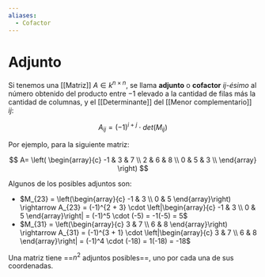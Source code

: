 ```yaml
---
aliases:
  - Cofactor
---
```


# Adjunto

Si tenemos una [[Matriz]] $A \in k^{n \times n}$, se llama **adjunto** o **cofactor** *$ij$-ésimo* al número obtenido del producto entre $-1$ elevado a la cantidad de filas más la cantidad de columnas, y el [[Determinante]] del [[Menor complementario]] $ij$:

$$
A_{ij} = (-1)^{i + j} \cdot det(M_{ij})
$$

Por ejemplo, para la siguiente matriz:

$$
A=
\left( 
    \begin{array}{c}
        -1 & 3 & 7 \\
        2 & 6 & 8 \\
        0 & 5 & 3 \\
    \end{array}
\right)
$$

Algunos de los posibles adjuntos son:

- $M_{23} = \left(\begin{array}{c} -1 & 3 \\ 0 & 5 \end{array}\right) \rightarrow A_{23} = (-1)^{2 + 3} \cdot \left|\begin{array}{c} -1 & 3 \\ 0 & 5 \end{array}\right| = (-1)^5 \cdot (-5) = -1(-5) = 5$
- $M_{31} = \left(\begin{array}{c} 3 & 7 \\ 6 & 8 \end{array}\right) \rightarrow A_{31} = (-1)^{3 + 1} \cdot \left|\begin{array}{c} 3 & 7 \\ 6 & 8 \end{array}\right| = (-1)^4 \cdot (-18) = 1(-18) = -18$

Una matriz tiene ==$n^2$ adjuntos posibles==, uno por cada una de sus coordenadas.
